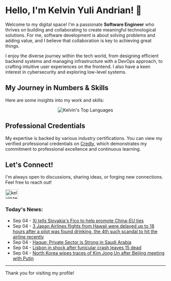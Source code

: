 # Hello, I'm Kelvin Yuli Andrian! 👋

Welcome to my digital space! I'm a passionate **Software Engineer** who thrives on building and collaborating to create meaningful technological solutions. For me, software development is about solving problems and adding value, and I believe that collaboration is key to achieving great things.

I enjoy the diverse journey within the tech world, from designing efficient backend systems and managing infrastructure with a DevOps approach, to crafting intuitive user experiences on the frontend. I also have a keen interest in cybersecurity and exploring low-level systems.

## My Journey in Numbers & Skills

Here are some insights into my work and skills:

<p align="center">
  <img src="https://github-readme-stats.vercel.app/api/top-langs/?username=kelvinzer0&layout=compact&theme=radical" alt="Kelvin's Top Languages" />
</p>

## Professional Credentials

My expertise is backed by various industry certifications. You can view my verified professional credentials on [Credly](https://www.credly.com/users/kelvin-yuli-andrian/badges), which demonstrates my commitment to professional excellence and continuous learning.

## Let's Connect!

I'm always open to discussions, sharing ideas, or forging new connections. Feel free to reach out!

<p align="left">
    <a href="https://linkedin.com/in/kelvinzero" target="blank"><img align="center" src="https://cdn.jsdelivr.net/npm/simple-icons@3.0.1/icons/linkedin.svg" alt="kelvinzero" height="30" width="40" /></a>
</p>

### Today's News:

<!-- feed start -->
- Sep 04 - [Xi tells Slovakia's Fico to help promote China-EU ties](https://www.yahoo.com/news/articles/xi-tells-slovakias-fico-help-065040377.html)
- Sep 04 - [3 Japan Airlines flights from Hawaii were delayed up to 18 hours after a pilot was found drinking, the 4th such scandal to hit the airline recently](https://www.yahoo.com/news/articles/3-japan-airlines-flights-hawaii-062501378.html)
- Sep 04 - [Haque: Private Sector is Strong in Saudi Arabia](https://finance.yahoo.com/video/haque-private-sector-strong-saudi-062122105.html)
- Sep 04 - [Lisbon in shock after funicular crash leaves 15 dead](https://www.yahoo.com/news/articles/three-dead-historic-funicular-railway-185859123.html)
- Sep 04 - [North Korea wipes traces of Kim Jong Un after Beijing meeting with Putin](https://www.yahoo.com/news/articles/north-korea-wipes-traces-kim-040746564.html)
<!-- feed end -->

---

Thank you for visiting my profile!
